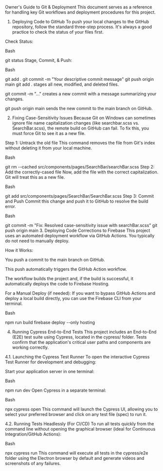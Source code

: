Owner's Guide to Git & Deployment
This document serves as a reference for handling key Git workflows and deployment procedures for this project.

1. Deploying Code to GitHub
To push your local changes to the GitHub repository, follow the standard three-step process. It's always a good practice to check the status of your files first.

Check Status:

Bash

git status
Stage, Commit, & Push:

Bash

git add .
git commit -m "Your descriptive commit message"
git push origin main
git add . stages all new, modified, and deleted files.

git commit -m "..." creates a new commit with a message summarizing your changes.

git push origin main sends the new commit to the main branch on GitHub.

2. Fixing Case-Sensitivity Issues
Because Git on Windows can sometimes ignore file name capitalization changes (like searchbar.scss vs. SearchBar.scss), the remote build on GitHub can fail. To fix this, you must force Git to see it as a new file.

Step 1: Untrack the old file
This command removes the file from Git's index without deleting it from your local machine.

Bash

git rm --cached src/components/pages/SearchBar/searchBar.scss
Step 2: Add the correctly-cased file
Now, add the file with the correct capitalization. Git will treat this as a new file.

Bash

git add src/components/pages/SearchBar/SearchBar.scss
Step 3: Commit and Push
Commit this change and push it to GitHub to resolve the build error.

Bash

git commit -m "Fix: Resolved case-sensitivity issue with searchBar.scss"
git push origin main
3. Deploying Code Corrections to Firebase
This project uses an automated deployment workflow via GitHub Actions. You typically do not need to manually deploy.

How it Works:

You push a commit to the main branch on GitHub.

This push automatically triggers the GitHub Action workflow.

The workflow builds the project and, if the build is successful, it automatically deploys the code to Firebase Hosting.

For a Manual Deploy (if needed):
If you want to bypass GitHub Actions and deploy a local build directly, you can use the Firebase CLI from your terminal.

Bash

npm run build
firebase deploy --only hosting

4. Running Cypress End-to-End Tests
This project includes an End-to-End (E2E) test suite using Cypress, located in the cypress/ folder. Tests confirm that the application's critical user paths and components are working correctly.

4.1. Launching the Cypress Test Runner
To open the interactive Cypress Test Runner for development and debugging:

Start your application server in one terminal:

Bash

npm run dev
Open Cypress in a separate terminal:

Bash

npx cypress open
This command will launch the Cypress UI, allowing you to select your preferred browser and click on any test file (spec) to run it.

4.2. Running Tests Headlessly (For CI/CD)
To run all tests quickly from the command line without opening the graphical browser (ideal for Continuous Integration/GitHub Actions):

Bash

npx cypress run
This command will execute all tests in the cypress/e2e folder using the Electron browser by default and generate videos and screenshots of any failures.